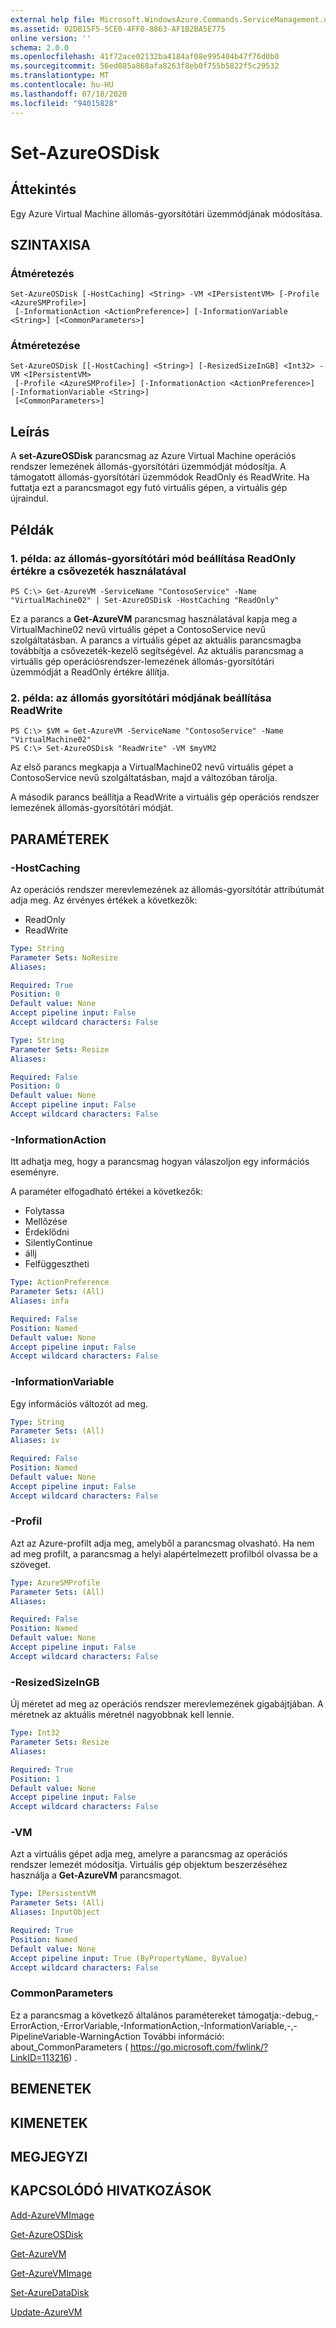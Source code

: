 ```yaml
---
external help file: Microsoft.WindowsAzure.Commands.ServiceManagement.dll-Help.xml
ms.assetid: 02DB15F5-5CE0-4FF0-8863-AF1B2BA5E775
online version: ''
schema: 2.0.0
ms.openlocfilehash: 41f72ace02132ba4184af08e995404b47f76d0b0
ms.sourcegitcommit: 56ed085a868afa8263f8eb0f755b5822f5c29532
ms.translationtype: MT
ms.contentlocale: hu-HU
ms.lasthandoff: 07/18/2020
ms.locfileid: "94015828"
---
```

# Set-AzureOSDisk

## Áttekintés
Egy Azure Virtual Machine állomás-gyorsítótári üzemmódjának módosítása.

## SZINTAXISA

### Átméretezés
```
Set-AzureOSDisk [-HostCaching] <String> -VM <IPersistentVM> [-Profile <AzureSMProfile>]
 [-InformationAction <ActionPreference>] [-InformationVariable <String>] [<CommonParameters>]
```

### Átméretezése
```
Set-AzureOSDisk [[-HostCaching] <String>] [-ResizedSizeInGB] <Int32> -VM <IPersistentVM>
 [-Profile <AzureSMProfile>] [-InformationAction <ActionPreference>] [-InformationVariable <String>]
 [<CommonParameters>]
```

## Leírás
A **set-AzureOSDisk** parancsmag az Azure Virtual Machine operációs rendszer lemezének állomás-gyorsítótári üzemmódját módosítja.
A támogatott állomás-gyorsítótári üzemmódok ReadOnly és ReadWrite.
Ha futtatja ezt a parancsmagot egy futó virtuális gépen, a virtuális gép újraindul.

## Példák

### 1. példa: az állomás-gyorsítótári mód beállítása ReadOnly értékre a csővezeték használatával
```
PS C:\> Get-AzureVM -ServiceName "ContosoService" -Name "VirtualMachine02" | Set-AzureOSDisk -HostCaching "ReadOnly"
```

Ez a parancs a **Get-AzureVM** parancsmag használatával kapja meg a VirtualMachine02 nevű virtuális gépet a ContosoService nevű szolgáltatásban.
A parancs a virtuális gépet az aktuális parancsmagba továbbítja a csővezeték-kezelő segítségével.
Az aktuális parancsmag a virtuális gép operációsrendszer-lemezének állomás-gyorsítótári üzemmódját a ReadOnly értékre állítja.

### 2. példa: az állomás gyorsítótári módjának beállítása ReadWrite
```
PS C:\> $VM = Get-AzureVM -ServiceName "ContosoService" -Name "VirtualMachine02"
PS C:\> Set-AzureOSDisk "ReadWrite" -VM $myVM2
```

Az első parancs megkapja a VirtualMachine02 nevű virtuális gépet a ContosoService nevű szolgáltatásban, majd a változóban tárolja.

A második parancs beállítja a ReadWrite a virtuális gép operációs rendszer lemezének állomás-gyorsítótári módját.

## PARAMÉTEREK

### -HostCaching
Az operációs rendszer merevlemezének az állomás-gyorsítótár attribútumát adja meg.
Az érvényes értékek a következők: 

- ReadOnly 
- ReadWrite

```yaml
Type: String
Parameter Sets: NoResize
Aliases: 

Required: True
Position: 0
Default value: None
Accept pipeline input: False
Accept wildcard characters: False
```

```yaml
Type: String
Parameter Sets: Resize
Aliases: 

Required: False
Position: 0
Default value: None
Accept pipeline input: False
Accept wildcard characters: False
```

### -InformationAction
Itt adhatja meg, hogy a parancsmag hogyan válaszoljon egy információs eseményre.

A paraméter elfogadható értékei a következők:

- Folytassa
- Mellőzése
- Érdeklődni
- SilentlyContinue
- állj
- Felfüggesztheti

```yaml
Type: ActionPreference
Parameter Sets: (All)
Aliases: infa

Required: False
Position: Named
Default value: None
Accept pipeline input: False
Accept wildcard characters: False
```

### -InformationVariable
Egy információs változót ad meg.

```yaml
Type: String
Parameter Sets: (All)
Aliases: iv

Required: False
Position: Named
Default value: None
Accept pipeline input: False
Accept wildcard characters: False
```

### -Profil
Azt az Azure-profilt adja meg, amelyből a parancsmag olvasható.
Ha nem ad meg profilt, a parancsmag a helyi alapértelmezett profilból olvassa be a szöveget.

```yaml
Type: AzureSMProfile
Parameter Sets: (All)
Aliases: 

Required: False
Position: Named
Default value: None
Accept pipeline input: False
Accept wildcard characters: False
```

### -ResizedSizeInGB
Új méretet ad meg az operációs rendszer merevlemezének gigabájtjában.
A méretnek az aktuális méretnél nagyobbnak kell lennie.

```yaml
Type: Int32
Parameter Sets: Resize
Aliases: 

Required: True
Position: 1
Default value: None
Accept pipeline input: False
Accept wildcard characters: False
```

### -VM
Azt a virtuális gépet adja meg, amelyre a parancsmag az operációs rendszer lemezét módosítja.
Virtuális gép objektum beszerzéséhez használja a **Get-AzureVM** parancsmagot.

```yaml
Type: IPersistentVM
Parameter Sets: (All)
Aliases: InputObject

Required: True
Position: Named
Default value: None
Accept pipeline input: True (ByPropertyName, ByValue)
Accept wildcard characters: False
```

### CommonParameters
Ez a parancsmag a következő általános paramétereket támogatja:-debug,-ErrorAction,-ErrorVariable,-InformationAction,-InformationVariable,-,-PipelineVariable-WarningAction További információ: about_CommonParameters ( https://go.microsoft.com/fwlink/?LinkID=113216) .

## BEMENETEK

## KIMENETEK

## MEGJEGYZI

## KAPCSOLÓDÓ HIVATKOZÁSOK

[Add-AzureVMImage](./Add-AzureVMImage.md)

[Get-AzureOSDisk](./Get-AzureOSDisk.md)

[Get-AzureVM](./Get-AzureVM.md)

[Get-AzureVMImage](./Get-AzureVMImage.md)

[Set-AzureDataDisk](./Set-AzureDataDisk.md)

[Update-AzureVM](./Update-AzureVM.md)



